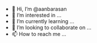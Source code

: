 - 👋 Hi, I’m @aanbarasan
- 👀 I’m interested in ...
- 🌱 I’m currently learning ...
- 💞️ I’m looking to collaborate on ...
- 📫 How to reach me ...

<!---
aanbarasan/aanbarasan is a ✨ special ✨ repository because its `README.md` (this file) appears on your GitHub profile.
You can click the Preview link to take a look at your changes.
--->
